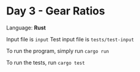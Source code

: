 # Day 3 - Gear Ratios

Language: **Rust**

Input file is `input`
Test input file is `tests/test-input`

To run the program, simply run `cargo run`

To run the tests, run `cargo test`
